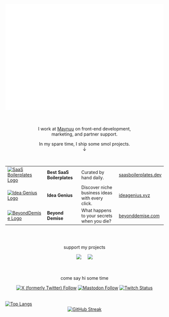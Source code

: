 <div align="center">
  <a href="https://saasboilerplates.dev/?ref=gh" target="_blank">
    <img src="https://raw.githubusercontent.com/poppacalypse/poppacalypse/master/welcome.svg" width="800" height="auto">
  </a>
</div>

<br/>
<br/>

<div align="center">
  <p>I work at <a href="https://maynuu.com">Maynuu</a> on front-end development,
    <br/> marketing, and partner support.
  </p>

  <p>In my spare time, I ship some smol projects.
    <br/>↓
  </p>
</div>

<br/>

<div align="center">

|                                                                                                                                                                                                                         |                            |                                                 |                                                              |
| :---------------------------------------------------------------------------------------------------------------------------------------------------------------------------------------------------------------------- | :------------------------- | :---------------------------------------------- | :----------------------------------------------------------- |
| <a href="https://saasboilerplates.dev/?ref=gh" target="_blank"><img height="50px" src="https://saasboilerplates.dev/favicons/logo.svg" alt="SaaS Boilerplates Logo" /></a>                                              | **Best SaaS Boilerplates** | Curated by hand daily.                          | [saasboilerplates.dev](https://saasboilerplates.dev/?ref=gh) |
| <a href="https://ideagenius.xyz/?ref=gh" target="_blank"><img height="50px" src="https://ideagenius.xyz/assets/logo-1e1147f98146dcd7b9b15c88f8bc720e08727df7b2b02d95a54bb0fe0c0abb74.png" alt="Idea Genius Logo" /></a> | **Idea Genius**            | Discover niche business ideas with every click. | [ideagenius.xyz](https://ideagenius.xyz/?ref=gh)             |
| <a href="https://beyonddemise.com/?ref=gh" target="_blank"><img height="50px" src="https://www.beyonddemise.com/assets/images/Logo.png" alt="BeyondDemise Logo" /></a>                                                  | **Beyond Demise**          | What happens to your secrets when you die?      | [beyonddemise.com](https://beyonddemise.com/?ref=gh)         |

</div>

<br/>
<br/>

<div align="center">
  <p>support my projects</p>
  <a href="https://www.buymeacoffee.com/poppacalypse"><img src="https://img.buymeacoffee.com/button-api/?text=Buy me a Nuka-Cola&emoji=👍&slug=poppacalypse&button_colour=37bcae&font_colour=000000&font_family=Poppins&outline_colour=000000&coffee_colour=FFDD00" /></a> &nbsp; &nbsp;
  <a href="https://www.ko-fi.com/poppacalypse"><img src="https://img.buymeacoffee.com/button-api/?text=Or a ko-fi&emoji=😙&slug=poppacalypse&button_colour=37bcae&font_colour=000000&font_family=Poppins&outline_colour=000000&coffee_colour=FFDD00" /></a>
</div>

<br/>
<br/>

<div align="center">
  <p>come say hi some time</p>
  <a href="https://x.com/poppacalypse" target="_blank">
    <img src="https://img.shields.io/badge/Twitter-6.8K-%2337bcae?style=for-the-badge&logo=x&logoColor=white&labelColor=1a1b27" alt="X (formerly Twitter) Follow"></a>
  <a href="https://alpaca.gold/@poppacalypse" target="_blank">
    <img src="https://img.shields.io/mastodon/follow/109646489759073442?color=37bcae&labelColor=1a1b27&domain=https%3A%2F%2Falpaca.gold&logo=mastodon&style=for-the-badge&label=Mastodon" alt="Mastodon Follow"></a>
  <a href="https://twitch.tv/poppacalypse" target="_blank">
    <img src="https://img.shields.io/twitch/status/poppacalypse?logo=twitchsx&style=for-the-badge&color=37bcae&labelColor=1a1b27&label=TWITCH+STATUS" alt="Twitch Status"></a>
</div>

<br/>
<br/>

<div align="center" style="display: flex; justify-content: space-between; align-items: center;">
  <a href="https://github.com/poppacalypse/github-readme-stats">
    <img src="https://github-readme-stats-rho-eight-18.vercel.app/api/top-langs/?username=poppacalypse&layout=pie&theme=tokyonight&hide_border=true" alt="Top Langs">
  </a>
</div>

<div align="center">
  <a href="https://git.io/streak-stats">
    <img src="https://streak-stats.demolab.com?user=poppacalypse&theme=tokyonight&hide_border=true" alt="GitHub Streak" />
  </a>
</div>
